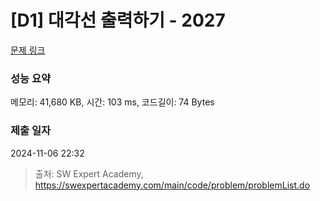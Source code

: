 # [D1] 대각선 출력하기 - 2027 

[문제 링크](https://swexpertacademy.com/main/code/problem/problemDetail.do?contestProbId=AV5QFuZ6As0DFAUq) 

### 성능 요약

메모리: 41,680 KB, 시간: 103 ms, 코드길이: 74 Bytes

### 제출 일자

2024-11-06 22:32



> 출처: SW Expert Academy, https://swexpertacademy.com/main/code/problem/problemList.do